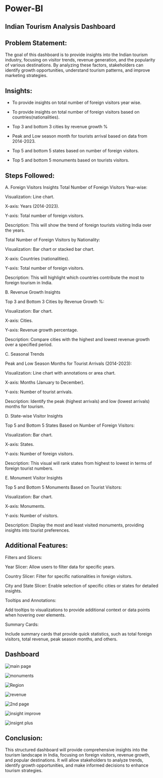 
# Power-BI
## Indian Tourism Analysis Dashboard

## Problem Statement:

The goal of this dashboard is to provide insights into the Indian tourism industry, focusing on visitor trends, revenue generation, and the popularity of various destinations. By analyzing these factors, stakeholders can identify growth opportunities, understand tourism patterns, and improve marketing strategies.

## Insights:

* To provide insights on total number of foreign visitors year wise.

* To provide insights on total number of foreign visitors based on countries(nationalities).

* Top 3 and bottom 3 cities by revenue growth %

* Peak and Low season month for tourists arrival based on data from 2014-2023.

* Top 5 and bottom 5 states based on number of foreign visitors.

* Top 5 and bottom 5 monuments based on tourists visitors.


## Steps Followed:

A. Foreign Visitors Insights
Total Number of Foreign Visitors Year-wise:

Visualization: Line chart.

X-axis: Years (2014-2023).

Y-axis: Total number of foreign visitors.

Description: This will show the trend of foreign tourists visiting India over the years.

Total Number of Foreign Visitors by Nationality:


Visualization: Bar chart or stacked bar chart.

X-axis: Countries (nationalities).

Y-axis: Total number of foreign visitors.

Description: This will highlight which countries contribute the most to foreign tourism in India.

B. Revenue Growth Insights

Top 3 and Bottom 3 Cities by Revenue Growth %:

Visualization: Bar chart.

X-axis: Cities.

Y-axis: Revenue growth percentage.

Description: Compare cities with the highest and lowest revenue growth over a specified period.

C. Seasonal Trends

Peak and Low Season Months for Tourist Arrivals (2014-2023):

Visualization: Line chart with annotations or area chart.

X-axis: Months (January to December).

Y-axis: Number of tourist arrivals.

Description: Identify the peak (highest arrivals) and low (lowest arrivals) months for tourism.

D. State-wise Visitor Insights

Top 5 and Bottom 5 States Based on Number of Foreign Visitors:

Visualization: Bar chart.

X-axis: States.

Y-axis: Number of foreign visitors.

Description: This visual will rank states from highest to lowest in terms of foreign tourist numbers.

E. Monument Visitor Insights

Top 5 and Bottom 5 Monuments Based on Tourist Visitors:

Visualization: Bar chart.

X-axis: Monuments.

Y-axis: Number of visitors.

Description: Display the most and least visited monuments, providing insights into tourist preferences.


## Additional Features:

Filters and Slicers:

Year Slicer: Allow users to filter data for specific years.

Country Slicer: Filter for specific nationalities in foreign visitors.

City and State Slicer: Enable selection of specific cities or states for detailed insights.

Tooltips and Annotations:


Add tooltips to visualizations to provide additional context or data points when hovering over elements.

Summary Cards:

Include summary cards that provide quick statistics, such as total foreign visitors, total revenue, peak season months, and others.

## Dashboard


![main page](https://github.com/user-attachments/assets/8d8575c3-f82b-47d4-bd75-481b5ea40be2)


![monuments](https://github.com/user-attachments/assets/be0489ce-8d5a-4f9f-a554-a53c8472665b)


![Region](https://github.com/user-attachments/assets/7216cdde-2f41-4695-ace3-b5eb0efc6d42)


![revenue](https://github.com/user-attachments/assets/a3661d63-274e-4be2-9aa2-2605b3f56c9c)


![2nd page](https://github.com/user-attachments/assets/5cff0511-b8d8-4260-ac66-ad0022523cf1)


![insight improve](https://github.com/user-attachments/assets/4ebf3a33-c6c2-459c-9c8c-c9b6749ca4b9)


![insignt plus](https://github.com/user-attachments/assets/549834e4-44ed-4d4d-a1af-c894affba713)



## Conclusion:

This structured dashboard will provide comprehensive insights into the tourism landscape in India, focusing on foreign visitors, revenue growth, and popular destinations. It will allow stakeholders to analyze trends, identify growth opportunities, and make informed decisions to enhance tourism strategies.

